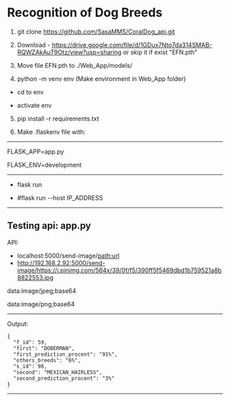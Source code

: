 <h1>Recognition of Dog Breeds</h1>


1. git clone https://github.com/SasaMMS/CoralDog_api.git
2. Download - https://drive.google.com/file/d/1GDux7Nto7da314SMAB-RQWZAkAuT9Otz/view?usp=sharing or skip it if exist "EFN.pth"
3. Move file EFN.pth to ./Web_App/models/

4. python -m venv env (Make environment in Web_App folder)

- cd to env 

- activate env

5. pip install -r requirements.txt


6. Make .flaskenv file with:
------------------------
FLASK_APP=app.py 

FLASK_ENV=development

------------------------
- flask run

- #flask run --host IP_ADDRESS

--------------------------
Testing api: app.py
--------------------------
API:

- localhost:5000/send-image/<path:url>
- http://192.168.2.92:5000/send-image/https://i.pinimg.com/564x/39/0f/f5/390ff5f5469dbd1b759521a8b8822553.jpg

data:image/jpeg;base64

data:image/png;base64

--------------------------
Output:
```
{
  "f_id": 59, 
  "first": "DOBERMAN", 
  "first_prediction_procent": "91%", 
  "others_breeds": "6%", 
  "s_id": 98, 
  "second": "MEXICAN_HAIRLESS", 
  "second_prediction_procent": "3%"
}
```
--------------------------
